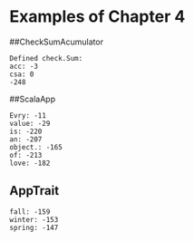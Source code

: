 Examples of Chapter 4
==========

##CheckSumAcumulator
```
Defined check.Sum:
acc: -3
csa: 0
-248

```

##ScalaApp
 ```
 Evry: -11
 value: -29
 is: -220
 an: -207
 object.: -165
 of: -213
 love: -182
 ```
 
## AppTrait
```
fall: -159
winter: -153
spring: -147
```